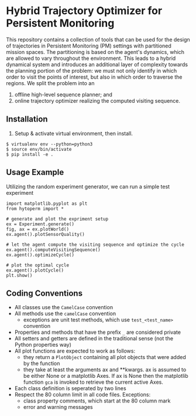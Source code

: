 # Hybrid Trajectory Optimizer for Persistent Monitoring
This repository contains a collection of tools that can be used for the design of trajectories in Persistent Monitoring (PM) settings with partitioned mission spaces. The partitioning is based on the agent's dynamics, which are allowed to vary throughout the environment. This leads to a hybrid dynamical system and introduces an additional layer of complexity towards the planning portion of the problem: we must not only identify in which order to visit the points of interest, but also in which order to traverse the regions. 
We split the problem into an
1. offline high-level sequence planner; and
2. online trajectory optimizer realizing the computed visiting sequence.

## Installation
1. Setup & activate virtual environment, then install.
```
$ virtualenv env --python=python3
$ source env/bin/activate
$ pip install -e .
```

## Usage Example
Utilizing the random experiment generator, we can run a simple test experiment
```
import matplotlib.pyplot as plt
from hytoperm import *

# generate and plot the expriment setup
ex = Experiment.generate()
fig, ax = ex.plotWorld()
ex.agent().plotSensorQuality()

# let the agent compute the visiting sequence and optimize the cycle
ex.agent().computeVisitingSequence()
ex.agent().optimizeCycle()

# plot the optimal cycle
ex.agent().plotCycle()
plt.show()
```

## Coding Conventions
- All classes use the `CamelCase` convention
- All methods use the `camelCase` convention
    - exceptions are unit test methods, which use `test_<test_name>` convention
- Properties and methods that have the prefix `_` are considered private
- All setters and getters are defined in the traditional sense (not the Python properties way)
- All plot functions are expected to work as follows:
    - they return a `PlotObject` containing all plot objects that were added by the function
    - they take at least the arguments ax and **kwargs. ax is assumed to be either None or a matplotlib Axes. If ax is None then the matplotlib function `gca` is invoked to retrieve the current active Axes.
- Each class definition is seperated by two lines
- Respect the 80 column limit in all code files. Exceptions:
    - class property comments, which start at the 80 column mark
    - error and warning messages
    